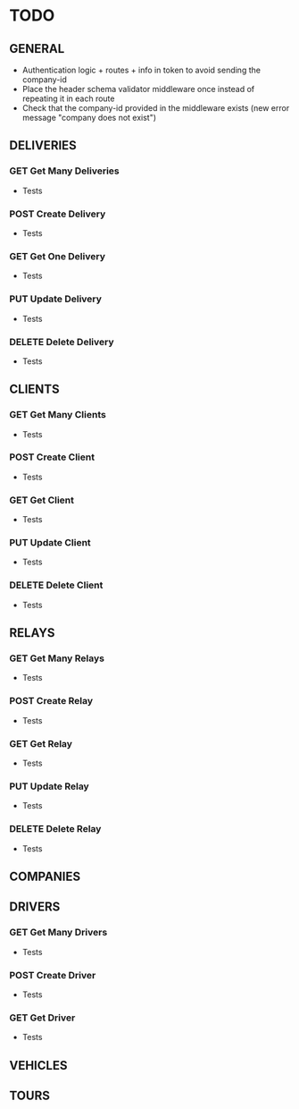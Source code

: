 # TODO

## GENERAL

- Authentication logic + routes + info in token to avoid sending the company-id
- Place the header schema validator middleware once instead of repeating it in each route
- Check that the company-id provided in the middleware exists (new error message "company does not exist")

## DELIVERIES

### GET Get Many Deliveries

- Tests

### POST Create Delivery

- Tests

### GET Get One Delivery

- Tests

### PUT Update Delivery

- Tests

### DELETE Delete Delivery

- Tests

## CLIENTS

### GET Get Many Clients

- Tests

### POST Create Client

- Tests

### GET Get Client

- Tests

### PUT Update Client

- Tests

### DELETE Delete Client

- Tests

## RELAYS

### GET Get Many Relays

- Tests

### POST Create Relay

- Tests

### GET Get Relay

- Tests

### PUT Update Relay

- Tests

### DELETE Delete Relay

- Tests

## COMPANIES

## DRIVERS

### GET Get Many Drivers

- Tests

### POST Create Driver

- Tests

### GET Get Driver

- Tests

## VEHICLES

## TOURS